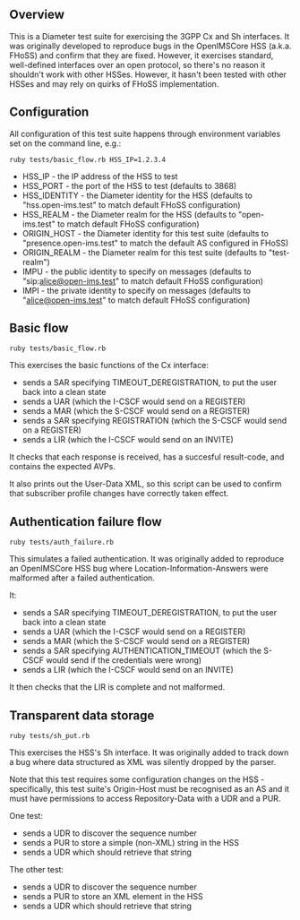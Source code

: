 ## Overview

This is a Diameter test suite for exercising the 3GPP Cx and Sh interfaces. It was originally developed to reproduce bugs in the OpenIMSCore HSS (a.k.a. FHoSS) and confirm that they are fixed. However, it exercises standard, well-defined interfaces over an open protocol, so there's no reason it shouldn't work with other HSSes. However, it hasn't been tested with other HSSes and may rely on quirks of FHoSS implementation.

## Configuration

All configuration of this test suite happens through environment variables set on the command line, e.g.:

`ruby tests/basic_flow.rb HSS_IP=1.2.3.4`

* HSS_IP - the IP address of the HSS to test
* HSS_PORT - the port of the HSS to test (defaults to 3868)
* HSS_IDENTITY - the Diameter identity for the HSS (defaults to "hss.open-ims.test" to match default FHoSS configuration)
* HSS_REALM - the Diameter realm for the HSS (defaults to "open-ims.test" to match default FHoSS configuration)
* ORIGIN_HOST - the Diameter identity for this test suite (defaults to "presence.open-ims.test" to match the default AS configured in FHoSS)
* ORIGIN_REALM - the Diameter realm for this test suite (defaults to "test-realm")
* IMPU - the public identity to specify on messages (defaults to "sip:alice@open-ims.test" to match default FHoSS configuration)
* IMPI - the private identity to specify on messages (defaults to "alice@open-ims.test" to match default FHoSS configuration)

## Basic flow

`ruby tests/basic_flow.rb`

This exercises the basic functions of the Cx interface:
* sends a SAR specifying TIMEOUT_DEREGISTRATION, to put the user back into a clean state
* sends a UAR (which the I-CSCF would send on a REGISTER)
* sends a MAR (which the S-CSCF would send on a REGISTER)
* sends a SAR specifying REGISTRATION (which the S-CSCF would send on a REGISTER)
* sends a LIR (which the I-CSCF would send on an INVITE)

It checks that each response is received, has a succesful result-code, and contains the expected AVPs.

It also prints out the User-Data XML, so this script can be used to confirm that subscriber profile changes have correctly taken effect.

## Authentication failure flow

`ruby tests/auth_failure.rb`

This simulates a failed authentication. It was originally added to reproduce an OpenIMSCore HSS bug where Location-Information-Answers were malformed after a failed authentication.

It:

* sends a SAR specifying TIMEOUT_DEREGISTRATION, to put the user back into a clean state
* sends a UAR (which the I-CSCF would send on a REGISTER)
* sends a MAR (which the S-CSCF would send on a REGISTER)
* sends a SAR specifying AUTHENTICATION_TIMEOUT (which the S-CSCF would send if the credentials were wrong)
* sends a LIR (which the I-CSCF would send on an INVITE)

It then checks that the LIR is complete and not malformed.

## Transparent data storage

`ruby tests/sh_put.rb`

This exercises the HSS's Sh interface. It was originally added to track down a bug where data structured as XML was silently dropped by the parser.

Note that this test requires some configuration changes on the HSS - specifically, this test suite's Origin-Host must be recognised as an AS and it must have permissions to access Repository-Data with a UDR and a PUR.

One test:
* sends a UDR to discover the sequence number
* sends a PUR to store a simple (non-XML) string in the HSS
* sends a UDR which should retrieve that string

The other test:
* sends a UDR to discover the sequence number
* sends a PUR to store an XML element in the HSS
* sends a UDR which should retrieve that string
